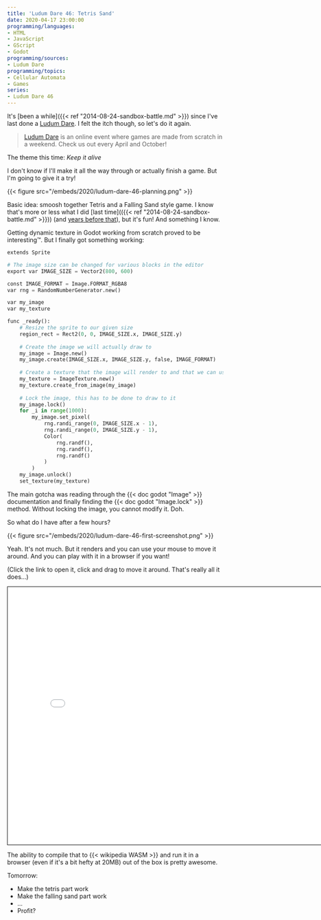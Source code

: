 ```yaml
---
title: 'Ludum Dare 46: Tetris Sand'
date: 2020-04-17 23:00:00
programming/languages:
- HTML
- JavaScript
- GScript
- Godot
programming/sources:
- Ludum Dare
programming/topics:
- Cellular Automata
- Games
series:
- Ludum Dare 46
---
```

It's [been a while]({{< ref "2014-08-24-sandbox-battle.md" >}}) since I've last done a [Ludum Dare](https://ldjam.com/). I felt the itch though, so let's do it again. 

> [Ludum Dare](https://ldjam.com/) is an online event where games are made from scratch in a weekend. Check us out every April and October!

The theme this time: *Keep it alive*

I don't know if I'll make it all the way through or actually finish a game. But I'm going to give it a try!

<!--more-->

{{< figure src="/embeds/2020/ludum-dare-46-planning.png" >}}

Basic idea: smoosh together Tetris and a Falling Sand style game. I know that's more or less what I did [last time](({{< ref "2014-08-24-sandbox-battle.md" >}})) (and [years before that](2009-11-28-sandbox-and-so-it-begins.md)), but it's fun! And something I know. 

Getting dynamic texture in Godot working from scratch proved to be interesting™. But I finally got something working:

```python
extends Sprite

# The image size can be changed for various blocks in the editor
export var IMAGE_SIZE = Vector2(800, 600)

const IMAGE_FORMAT = Image.FORMAT_RGBA8
var rng = RandomNumberGenerator.new()

var my_image
var my_texture

func _ready():
	# Resize the sprite to our given size
	region_rect = Rect2(0, 0, IMAGE_SIZE.x, IMAGE_SIZE.y)
	
	# Create the image we will actually draw to
	my_image = Image.new()
	my_image.create(IMAGE_SIZE.x, IMAGE_SIZE.y, false, IMAGE_FORMAT)
	
	# Create a texture that the image will render to and that we can use on this sprite
	my_texture = ImageTexture.new()
	my_texture.create_from_image(my_image)
	
	# Lock the image, this has to be done to draw to it
	my_image.lock()
	for _i in range(1000):
		my_image.set_pixel(
			rng.randi_range(0, IMAGE_SIZE.x - 1),
			rng.randi_range(0, IMAGE_SIZE.y - 1),
			Color(
				rng.randf(),
				rng.randf(),
				rng.randf()
			)
		)
	my_image.unlock()
	set_texture(my_texture)
```

The main gotcha was reading through the {{< doc godot "Image" >}} documentation and finally finding the {{< doc godot "Image.lock" >}} method. Without locking the image, you cannot modify it. Doh. 

So what do I have after a few hours? 

{{< figure src="/embeds/2020/ludum-dare-46-first-screenshot.png" >}}

Yeah. It's not much. But it renders and you can use your mouse to move it around. And you can play with it in a browser if you want!

(Click the link to open it, click and drag to move it around. That's really all it does...)

<iframe width="800" height="600" style="border: 1px solid black;" src="/embeds/games/ludum-dare/46/v0.1/launcher.html"></iframe>

The ability to compile that to {{< wikipedia WASM >}} and run it in a browser (even if it's a bit hefty at 20MB) out of the box is pretty awesome.

Tomorrow: 

- Make the tetris part work
- Make the falling sand part work
- ...
- Profit?